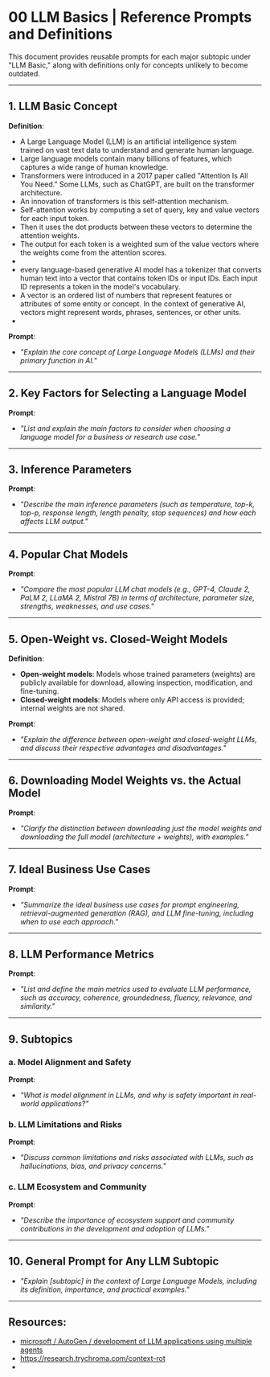 # 00 LLM Basics | Reference Prompts and Definitions

This document provides reusable prompts for each major subtopic under "LLM Basic," along with definitions only for concepts unlikely to become outdated. 


---

## 1. LLM Basic Concept

**Definition**:  
- A Large Language Model (LLM) is an artificial intelligence system trained on vast text data to understand and generate human language.
- Large language models contain many billions of features, which captures a wide range of human knowledge.
- Transformers were introduced in a 2017 paper called "Attention Is All You Need." Some LLMs, such as ChatGPT, are built on the transformer architecture.
- An innovation of transformers is this self-attention mechanism.
- Self-attention works by computing a set of query, key and value vectors for each input token.
- Then it uses the dot products between these vectors to determine the attention weights.
- The output for each token is a weighted sum of the value vectors where the weights come from the attention scores.
-   
- every language-based generative AI model has a tokenizer that converts human text into a vector that contains token IDs or input IDs. Each input ID represents a token in the model's vocabulary.
- A vector is an ordered list of numbers that represent features or attributes of some entity or concept. In the context of generative AI, vectors might represent words, phrases, sentences, or other units.
- 

**Prompt**:  
- *"Explain the core concept of Large Language Models (LLMs) and their primary function in AI."*

---

## 2. Key Factors for Selecting a Language Model

**Prompt**:  
- *"List and explain the main factors to consider when choosing a language model for a business or research use case."*

---

## 3. Inference Parameters

**Prompt**:  
- *"Describe the main inference parameters (such as temperature, top-k, top-p, response length, length penalty, stop sequences) and how each affects LLM output."*

---

## 4. Popular Chat Models

**Prompt**:  
- *"Compare the most popular LLM chat models (e.g., GPT-4, Claude 2, PaLM 2, LLaMA 2, Mistral 7B) in terms of architecture, parameter size, strengths, weaknesses, and use cases."*

---

## 5. Open-Weight vs. Closed-Weight Models

**Definition**:  
- **Open-weight models**: Models whose trained parameters (weights) are publicly available for download, allowing inspection, modification, and fine-tuning.
- **Closed-weight models**: Models where only API access is provided; internal weights are not shared.

**Prompt**:  
- *"Explain the difference between open-weight and closed-weight LLMs, and discuss their respective advantages and disadvantages."*

---

## 6. Downloading Model Weights vs. the Actual Model

**Prompt**:  
- *"Clarify the distinction between downloading just the model weights and downloading the full model (architecture + weights), with examples."*

---

## 7. Ideal Business Use Cases

**Prompt**:  
- *"Summarize the ideal business use cases for prompt engineering, retrieval-augmented generation (RAG), and LLM fine-tuning, including when to use each approach."*

---

## 8. LLM Performance Metrics

**Prompt**:  
- *"List and define the main metrics used to evaluate LLM performance, such as accuracy, coherence, groundedness, fluency, relevance, and similarity."*

---

## 9. Subtopics

### a. Model Alignment and Safety

**Prompt**:  
- *"What is model alignment in LLMs, and why is safety important in real-world applications?"*

### b. LLM Limitations and Risks

**Prompt**:  
- *"Discuss common limitations and risks associated with LLMs, such as hallucinations, bias, and privacy concerns."*

### c. LLM Ecosystem and Community

**Prompt**:  
- *"Describe the importance of ecosystem support and community contributions in the development and adoption of LLMs."*

---

## 10. General Prompt for Any LLM Subtopic

- *"Explain [subtopic] in the context of Large Language Models, including its definition, importance, and practical examples."*

---


## Resources:
- [microsoft / AutoGen / development of LLM applications using multiple agents  ](https://microsoft.github.io/autogen/docs/Getting-Started)
- https://research.trychroma.com/context-rot
- 
